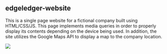 ## edgeledger-website ##

This is a single page website for a fictional company built using HTML/CSS/JS. This page implements media queries in order to properly display its contents depending on the device being used. In addition, the site utilizes the Google Maps API to display a map to the company location. 

![](edgeledger-website.gif)
